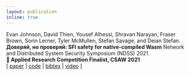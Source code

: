 ```yaml
---
layout: publication
inline: true
---
```

<tr valign="top">
<td class="bibtexnumber" align="right">
</td>
<td class="bibtexitem">
Evan Johnson, David Thien, Yousef Alhessi, Shravan Narayan, Fraser Brown, Sorin Lerner, Tyler McMullen, Stefan Savage, and Deian Stefan.
<b>Доверяй, но проверяй: SFI safety for native-compiled Wasm</b>
Network and Distributed System Security Symposium (NDSS) 2021. <br>
<b> &#127941; Applied Research Competition Finalist, CSAW 2021</b> 
<br>
[ 
<a href="https://cseweb.ucsd.edu//~dstefan/pubs/johnson:2021:veriwasm.pdf">paper</a>
 | 
<a href="https://github.com/PLSysSec/veriwasm">code</a>
 | 
<a href="https://cseweb.ucsd.edu//~dstefan/pubs/johnson:2021:veriwasm.bib">bibtex</a>
 |
<a href="https://www.youtube.com/watch?v=v7PR2Ly9Il0&list=PLfUWWM-POgQuUkQCL2dXWgaIPMjNgcy4B&index=3">video</a>
]
</td>
</tr>
